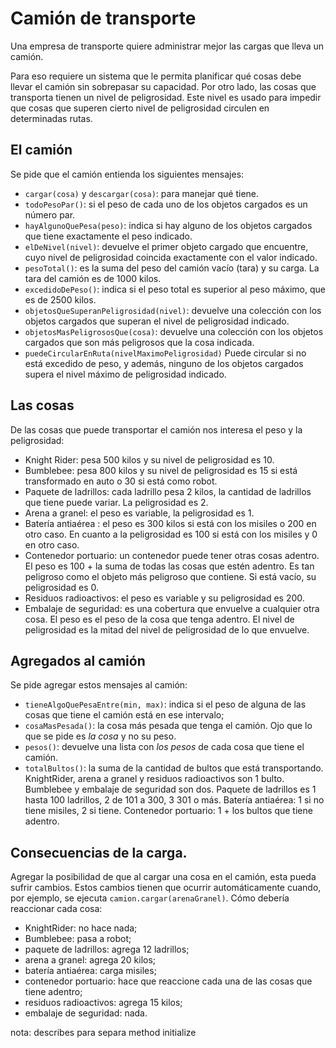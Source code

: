 # Camión de transporte

Una empresa de transporte quiere administrar mejor las cargas que lleva un camión.

Para eso requiere un sistema que le permita planificar qué cosas debe llevar el camión sin sobrepasar su capacidad. Por otro lado, las cosas que transporta 
tienen un nivel de peligrosidad. Este nivel es usado para impedir que cosas que superen cierto nivel de peligrosidad circulen en determinadas rutas.

## El camión
Se pide que el camión entienda los siguientes mensajes:

* `cargar(cosa)` y `descargar(cosa)`: para manejar qué tiene.
* `todoPesoPar()`: si el peso de cada uno de los objetos cargados es un número par.
* `hayAlgunoQuePesa(peso)`: indica si hay alguno de los objetos cargados que tiene exactamente el peso indicado.
* `elDeNivel(nivel)`: devuelve el primer objeto cargado que encuentre, cuyo nivel de peligrosidad coincida exactamente con el valor indicado.   
* `pesoTotal()`: es la suma del peso del camión vacío (tara) y su carga. La tara del camión es de 1000 kilos.
* `excedidoDePeso()`: indica si el peso total es superior al peso máximo, que es de 2500 kilos.
* `objetosQueSuperanPeligrosidad(nivel)`: devuelve una colección con los objetos cargados que superan el nivel de peligrosidad indicado.
* `objetosMasPeligrososQue(cosa)`: devuelve una colección con los objetos cargados que son más peligrosos que la cosa indicada.
* `puedeCircularEnRuta(nivelMaximoPeligrosidad)` Puede circular si no está excedido de peso, y además, ninguno de los objetos cargados supera el nivel máximo de peligrosidad indicado.

## Las cosas
De las cosas que puede transportar el camión nos interesa el peso y la peligrosidad:

* Knight Rider: pesa 500 kilos y su nivel de peligrosidad es 10.
* Bumblebee: pesa 800 kilos y su nivel de peligrosidad es 15 si está transformado en auto o 30 si está como robot.
* Paquete de ladrillos: cada ladrillo pesa 2 kilos, la cantidad de ladrillos que tiene puede variar. La peligrosidad es 2.
* Arena a granel: el peso es variable, la peligrosidad es 1.
* Batería antiaérea : el peso es 300 kilos si está con los misiles o 200 en otro caso. En cuanto a la peligrosidad es 100 si está con los misiles y 0 en otro caso.
* Contenedor portuario: un contenedor puede tener otras cosas adentro. El peso es 100 + la suma de todas las cosas que estén adentro. Es tan peligroso como el objeto más peligroso que contiene. Si está vacío, su peligrosidad es 0.
* Residuos radioactivos: el peso es variable y su peligrosidad es 200.
* Embalaje de seguridad: es una cobertura que envuelve a cualquier otra cosa. El peso es el peso de la cosa que tenga adentro. El nivel de peligrosidad es la mitad del nivel de peligrosidad de lo que envuelve.

## Agregados al camión
Se pide agregar estos mensajes al camión:

* `tieneAlgoQuePesaEntre(min, max)`: indica si el peso de alguna de las cosas que tiene el camión está en ese intervalo;
* `cosaMasPesada()`: la cosa más pesada que tenga el camión. Ojo que lo que se pide es _la cosa_ y no su peso.
* `pesos()`: devuelve una lista con _los pesos_ de cada cosa que tiene el camión.
* `totalBultos()`: la suma de la cantidad de bultos que está transportando. KnightRider, arena a granel y residuos radioactivos son 1 bulto. Bumblebee y embalaje de seguridad son dos. Paquete de ladrillos es 1 hasta 100 ladrillos, 2 de 101 a 300, 3 301 o más. Batería antiaérea: 1 si no tiene misiles, 2 si tiene. Contenedor portuario: 1 + los bultos que tiene adentro.


## Consecuencias de la carga.
Agregar la posibilidad de que al cargar una cosa en el camión, esta pueda sufrir cambios. Estos cambios tienen que ocurrir automáticamente cuando, por ejemplo, se ejecuta `camion.cargar(arenaGranel)`. Cómo debería reaccionar cada cosa:

- KnightRider: no hace nada;
- Bumblebee: pasa a robot;
- paquete de ladrillos: agrega 12 ladrillos;
- arena a granel: agrega 20 kilos;
- batería antiaérea: carga misiles;
- contenedor portuario: hace que reaccione cada una de las cosas que tiene adentro;
- residuos radioactivos: agrega 15 kilos;
- embalaje de seguridad: nada.

nota: describes para separa method initialize
